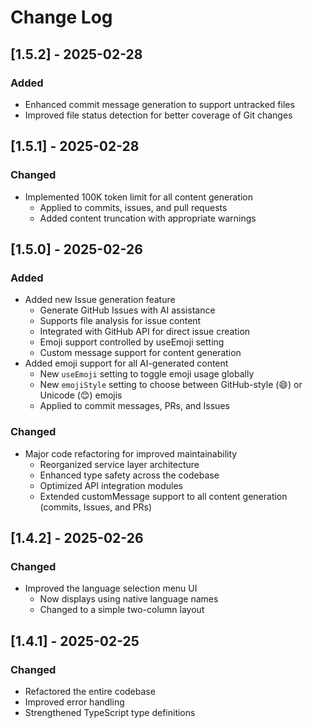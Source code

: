 # Change Log

## [1.5.2] - 2025-02-28

### Added
- Enhanced commit message generation to support untracked files
- Improved file status detection for better coverage of Git changes

## [1.5.1] - 2025-02-28

### Changed
- Implemented 100K token limit for all content generation
  - Applied to commits, issues, and pull requests
  - Added content truncation with appropriate warnings

## [1.5.0] - 2025-02-26

### Added
- Added new Issue generation feature
  - Generate GitHub Issues with AI assistance
  - Supports file analysis for issue content
  - Integrated with GitHub API for direct issue creation
  - Emoji support controlled by useEmoji setting
  - Custom message support for content generation
- Added emoji support for all AI-generated content
  - New `useEmoji` setting to toggle emoji usage globally
  - New `emojiStyle` setting to choose between GitHub-style (:smile:) or Unicode (😊) emojis
  - Applied to commit messages, PRs, and Issues

### Changed
- Major code refactoring for improved maintainability
  - Reorganized service layer architecture
  - Enhanced type safety across the codebase
  - Optimized API integration modules
  - Extended customMessage support to all content generation (commits, Issues, and PRs)

## [1.4.2] - 2025-02-26

### Changed
- Improved the language selection menu UI
  - Now displays using native language names
  - Changed to a simple two-column layout

## [1.4.1] - 2025-02-25

### Changed
- Refactored the entire codebase
- Improved error handling
- Strengthened TypeScript type definitions